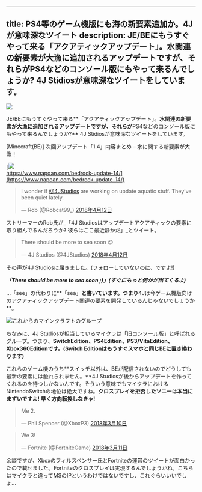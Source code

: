 
---
title: PS4等のゲーム機版にも海の新要素追加か。4Jが意味深なツイート
description: JE/BEにもうすぐやって来る「アクアティックアップデート」。水関連の新要素が大漁に追加されるアップデートですが、それらがPS4などのコンソール版にもやって来るんでしょうか? 4J Stidiosが意味深なツイートをしています。
---

![](https://cdn-ak.f.st-hatena.com/images/fotolife/s/sasigume/20210208/20210208103012.png)

JE/BEにもうすぐやって来る**「アクアティックアップデート」**。水関連の新要素が大漁に追加されるアップデートですが、それらが**PS4などのコンソール版にもやって来るんでしょうか?** 4J Stidiosが意味深なツイートをしています。

\[Minecraft(BE)\] 次回アップデート「1.4」内容まとめ – 水に関する新要素が大漁！

[![](https://cdn-ak.f.st-hatena.com/images/fotolife/s/sasigume/20210208/20210208111334.png)  
https://www.napoan.com/bedrock-update-14/](https://www.napoan.com/bedrock-update-14/)

> I wonder if [@4JStudios](https://twitter.com/4JStudios?ref_src=twsrc%5Etfw) are working on update aquatic stuff. They’ve been quiet lately.
> 
> — Rob (@Robcat99\_) [2018年4月12日](https://twitter.com/Robcat99_/status/984421371232116736?ref_src=twsrc%5Etfw)

ストリーマーのRob氏が_「4J Studiosはアップデートアクアティックの要素に取り組んでるんだろうか? 彼らはここ最近静かだ」_とツイート。

> There should be more to sea soon 😉
> 
> — 4J Studios (@4JStudios) [2018年4月12日](https://twitter.com/4JStudios/status/984442749133971458?ref_src=twsrc%5Etfw)

その声が4J Studiosに届きました。(フォローしていないのに、ですよ!)

**_「There should be more to sea soon ;)」(すぐにもっと何かが出てくるよ)_**

…「see」の代わりに**「sea」**と書いています。つまり**4Jは今ゲーム機版向けのアクアティックアップデート関連の要素を開発しているんじゃないでしょうか**。

![これからのマインクラフトのグループ](https://www.napoan.com/wp-content/uploads/2017/09/c2818d43bec9e6b7a3baa114805e1db6.png)

ちなみに、4J Studiosが担当しているマイクラは「旧コンソール版」と呼ばれるグループ。つまり、**SwitchEdition、PS4Edition、PS3/VitaEdition、Xbox360Editionです。(Switch Editionはもうすぐスマホと同じBEに置き換わります)**

これらのゲーム機のうち**スイッチ以外は、BEが配信されないのでどうしても最新の要素には触れられません。**4J Studiosが後からアップデートを作ってくれるのを待つしかないんです。そういう意味でもマイクラにおけるNintendoSwitchの地位は絶大ですね。**クロスプレイを拒否したソニーは本当にまずいですよ! 早く方向転換しなきゃ!**

> Me 2.
> 
> — Phil Spencer (@XboxP3) [2018年3月10日](https://twitter.com/XboxP3/status/972525473463877633?ref_src=twsrc%5Etfw)

> We 3!
> 
> — Fortnite (@FortniteGame) [2018年3月11日](https://twitter.com/FortniteGame/status/972920886687825920?ref_src=twsrc%5Etfw)

余談ですが、Xboxのフィルスペンサー氏とFortniteの運営のツイートが面白かったので載せました。Fortniteのクロスプレイは実現するんでしょうかね。こちらはマイクラと違ってMSのIPというわけではないですし、これぐらいいいでしょ…
